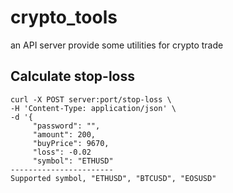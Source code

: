 # crypto_tools

an API server provide some utilities for crypto trade

## Calculate stop-loss 

```shell
curl -X POST server:port/stop-loss \
-H 'Content-Type: application/json' \
-d '{
     "password": "",
     "amount": 200,
     "buyPrice": 9670,
     "loss": -0.02
     "symbol": "ETHUSD"
-----------------------
Supported symbol, "ETHUSD", "BTCUSD", "EOSUSD"
```